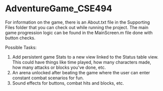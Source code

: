 AdventureGame_CSE494
====================
For information on the game, there is an About.txt file in the Supporting Files folder that you can check out while running the project. The main game progression logic can be found in the MainScreen.m file done with button checks.

Possible Tasks:
1) Add persistent game Stats to a new view linked to the Status table view. This could have things like time played, how many characters made, how many attacks or blocks you've done, etc.
2) An arena unlocked after beating the game where the user can enter constant combat scenarios for fun.
3) Sound effects for buttons, combat hits and blocks, etc.

